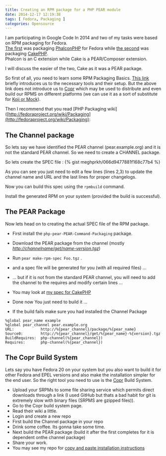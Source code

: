 ```yaml
---
title: Creating an RPM package for a PHP PEAR module
date: 2014-12-17 12:19:38
tags: [ Fedora, Packaging ]
categories: Opensource
---
```

I am participating in Google Code In 2014 and two of my tasks were based on RPM packaging for Fedora.  
[The first](http://www.google-melange.com/gci/task/view/google/gci2014/5262603731337216) was packaging [PhalconPHP](http://www.phalconphp.com/en/) for Fedora while [the second](http://www.google-melange.com/gci/task/view/google/gci2014/5774064475963392) was packaging [CakePHP](http://cakephp.org/).  
Phalcon is an C extension while Cake is a PEAR/Composer extension.

<!-- more -->

I will discuss the easier of the two, Cake as it was a PEAR package.

So first of all, you need to learn some RPM Packaging Basics. [This link](https://fedoraproject.org/wiki/How_to_create_an_RPM_package) briefly introduces us to the necessary tools and their setup. But the above link does not introduce us to [Copr](http://copr.fedoraproject.org/) which may be used to distribute and even build our RPMS on different platforms (we can use it as a sort of substitute for [Koji or Mock](https://fedoraproject.org/wiki/How_to_create_an_RPM_package#Mock_and_Koji)).

Then I recommend that you read [PHP Packaging wiki]([http://fedoraproject.org/wiki/Packaging](http://fedoraproject.org/wiki/Packaging):

## The Channel package

So lets say we have identified the PEAR channel (pear.example.org) and it is not the standard PEAR channel. So we need to create a CHANNEL package.

So lets create the SPEC file :
{% gist meghprkh/066d9477881f168c77b4 %}

As you can see you just need to edit a few lines (lines 2,3) to update the channel name and URL and the last lines for proper changelogs.

Now you can build this spec using the `rpmbuild` command.

Install the generated RPM on your system (provided the build is successful).

## The PEAR Package

Now lets head on to creating the actual SPEC file of the RPM package.

*   First install the `php-pear-PEAR-Command-Packaging` package.
*   Download the PEAR package from the channel (mostly _[http://channelname/get/name-version.tgz](http://channelname/get/name-version.tgz)_)
*   Run `pear make-rpm-spec Foo.tgz` .
*   and a spec file will be generated for you (with all required files) …
*   … but if it is not from the standard PEAR channel, you will need to add the channel to the requires and modify certain lines …


*   You may look at [my spec for CakePHP](https://gist.github.com/meghprkh/39fa65e683f36a4b3996)
*   Done now You just need to build it …
*   If the build fails make sure you had installed the Channel Package

```
%global pear_name example
%global pear_channel pear.example.org
URL:            http://%{pear_channel}/package/%{pear_name}
Source0:        http://%{pear_channel}/get/%{pear_name}-%{version}.tgz
BuildRequires:  php-channel(%{pear_channel})
Requires:       php-channel(%{pear_channel})
```

## The Copr Build System

Lets say you have Fedora 20 on your system but you also want to build it for other Fedora and EPEL versions and also make the installation simpler for the end user. So the right tool you need to use is the [Copr](http://copr.fedoraproject.org/) Build System.

*   Upload your SRPMs to some file sharing service which permits direct downloads through a link (I used GitHub but thats a bad habit for git is extremely slow with binary files (SRPMS are gzipped files)).
*   Go to the Copr build system page.
*   Read their wiki a little.
*   Login and create a new repo
*   First build the Channel package in your repo
*   Drink some coffee. Its gonna take some time.
*   Next build the PEAR package (build it after the first completes for it is dependent onthe channel package)
*   Share your work.
*   You may see my repo for [copy and paste installation instructions](https://copr.fedoraproject.org/coprs/meghprkh/cakephp/)
